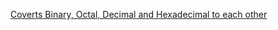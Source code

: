 [Coverts Binary, Octal, Decimal and Hexadecimal to each other](https://anb1142.github.io/numconverter/)
